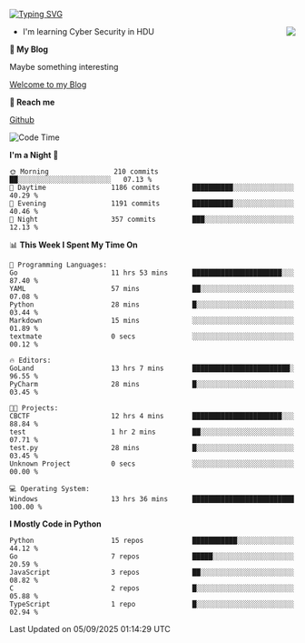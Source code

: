 [![Typing SVG](https://readme-typing-svg.herokuapp.com?font=Fira+Code&pause=1000&random=false&width=450&height=60&lines=Hello+%F0%9F%91%8B%F0%9F%8F%BB;I'm+JBNRZ)](https://git.io/typing-svg)

<a href="#">
  <img align="right" src="https://github-readme-stats.vercel.app/api?username=JBNRZ&show_icons=true&bg_color=15,f2f7fd,E0EAFC" />
</a>

- I'm learning Cyber Security in HDU

 **🌱 My Blog**

Maybe something interesting

[Welcome to my Blog](https://jbnrz.com.cn/)

 **💬 Reach me** 

[Github](https://github.com/JBNRZ)


<!--START_SECTION:waka-->
![Code Time](http://img.shields.io/badge/Code%20Time-1%2C395%20hrs%2055%20mins-blue)

**I'm a Night 🦉** 

```text
🌞 Morning                210 commits         ██░░░░░░░░░░░░░░░░░░░░░░░   07.13 % 
🌆 Daytime                1186 commits        ██████████░░░░░░░░░░░░░░░   40.29 % 
🌃 Evening                1191 commits        ██████████░░░░░░░░░░░░░░░   40.46 % 
🌙 Night                  357 commits         ███░░░░░░░░░░░░░░░░░░░░░░   12.13 % 
```


📊 **This Week I Spent My Time On** 

```text
💬 Programming Languages: 
Go                       11 hrs 53 mins      ██████████████████████░░░   87.40 % 
YAML                     57 mins             ██░░░░░░░░░░░░░░░░░░░░░░░   07.08 % 
Python                   28 mins             █░░░░░░░░░░░░░░░░░░░░░░░░   03.44 % 
Markdown                 15 mins             ░░░░░░░░░░░░░░░░░░░░░░░░░   01.89 % 
textmate                 0 secs              ░░░░░░░░░░░░░░░░░░░░░░░░░   00.12 % 

🔥 Editors: 
GoLand                   13 hrs 7 mins       ████████████████████████░   96.55 % 
PyCharm                  28 mins             █░░░░░░░░░░░░░░░░░░░░░░░░   03.45 % 

🐱‍💻 Projects: 
CBCTF                    12 hrs 4 mins       ██████████████████████░░░   88.84 % 
test                     1 hr 2 mins         ██░░░░░░░░░░░░░░░░░░░░░░░   07.71 % 
test.py                  28 mins             █░░░░░░░░░░░░░░░░░░░░░░░░   03.45 % 
Unknown Project          0 secs              ░░░░░░░░░░░░░░░░░░░░░░░░░   00.00 % 

💻 Operating System: 
Windows                  13 hrs 36 mins      █████████████████████████   100.00 % 
```

**I Mostly Code in Python** 

```text
Python                   15 repos            ███████████░░░░░░░░░░░░░░   44.12 % 
Go                       7 repos             █████░░░░░░░░░░░░░░░░░░░░   20.59 % 
JavaScript               3 repos             ██░░░░░░░░░░░░░░░░░░░░░░░   08.82 % 
C                        2 repos             █░░░░░░░░░░░░░░░░░░░░░░░░   05.88 % 
TypeScript               1 repo              █░░░░░░░░░░░░░░░░░░░░░░░░   02.94 % 
```




 Last Updated on 05/09/2025 01:14:29 UTC
<!--END_SECTION:waka-->
